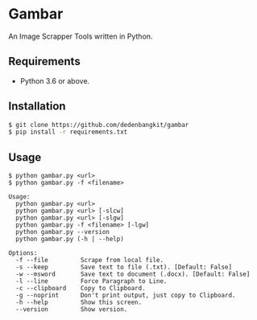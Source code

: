 
# Gambar

An Image Scrapper Tools written in Python.

## Requirements

- Python 3.6 or above.

## Installation
```bash
$ git clone https://github.com/dedenbangkit/gambar
$ pip install -r requirements.txt

```

## Usage

```
$ python gambar.py <url>
$ python gambar.py -f <filename>

Usage:
  python gambar.py <url>
  python gambar.py <url> [-slcw]
  python gambar.py <url> [-slgw]
  python gambar.py -f <filename> [-lgw]
  python gambar.py --version
  python gambar.py (-h | --help)

Options:
  -f --file         Scrape from local file.
  -s --keep         Save text to file (.txt). [Default: False]
  -w --msword       Save text to document (.docx). [Default: False]
  -l --line         Force Paragraph to Line.
  -c --clipboard    Copy to Clipboard.
  -g --noprint      Don't print output, just copy to Clipboard.
  -h --help         Show this screen.
  --version         Show version.
```
